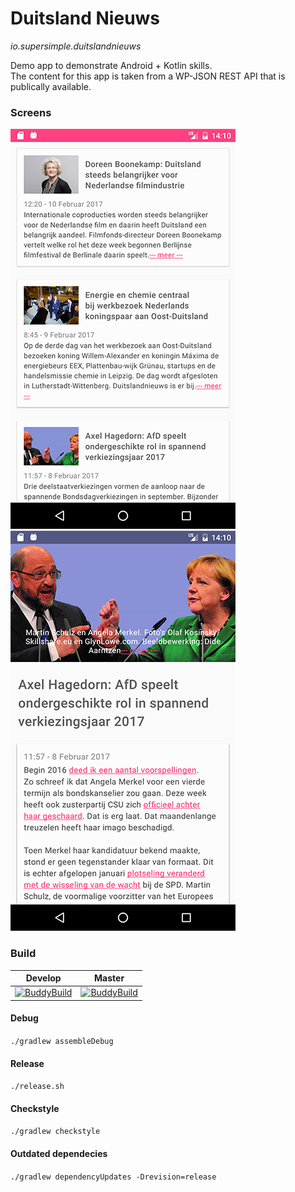 # Duitsland Nieuws
*io.supersimple.duitslandnieuws*  

Demo app to demonstrate Android + Kotlin skills.  
The content for this app is taken from a WP-JSON REST API that is publically available.  

### Screens

![App screen](./screen.png)  ![Article screen](./screen2.png)

### Build

Develop|Master
-------|------
[![BuddyBuild](https://dashboard.buddybuild.com/api/statusImage?appID=5893adeb7ccc8101008da233&branch=develop&build=latest)](https://dashboard.buddybuild.com/apps/5893adeb7ccc8101008da233/build/latest?branch=develop) | [![BuddyBuild](https://dashboard.buddybuild.com/api/statusImage?appID=5893adeb7ccc8101008da233&branch=master&build=latest)](https://dashboard.buddybuild.com/apps/5893adeb7ccc8101008da233/build/latest?branch=master)

#### Debug
`./gradlew assembleDebug`

#### Release
`./release.sh`

#### Checkstyle  
`./gradlew checkstyle`

#### Outdated dependecies
`./gradlew dependencyUpdates -Drevision=release`
